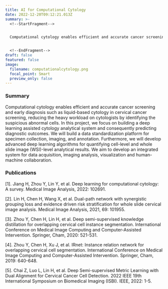 ```yaml
---
title: AI for Computational Cytology
date: 2022-12-20T09:12:21.013Z
summary: >-
  <!--StartFragment-->


  Computational cytology enables efficient and accurate cancer screening and early diagnosis such as liquid-based cytology in cervical cancer screening, reducing the heavy workload on cytologists by identifying the suspicious abnormal cells. In this project, we focus on building a deep learning assisted cytology analytical system and consequently predicting diagnostic outcomes. We will build a data standardization platform for specimen collection, imaging, and annotation. Furthermore, we will develop advanced deep learning algorithms for quantifying cell-level and whole slide image (WSI)-level analytical results. We aim to develop an integrated system for data acquisition, imaging analysis, visualization and human-machine collaboration.


  <!--EndFragment-->
draft: false
featured: false
image:
  filename: computationalcytology.png
  focal_point: Smart
  preview_only: false
---
```

<!--StartFragment-->

### **Summary**

Computational cytology enables efficient and accurate cancer screening and early diagnosis such as liquid-based cytology in cervical cancer screening, reducing the heavy workload on cytologists by identifying the suspicious abnormal cells. In this project, we focus on building a deep learning assisted cytology analytical system and consequently predicting diagnostic outcomes. We will build a data standardization platform for specimen collection, imaging, and annotation. Furthermore, we will develop advanced deep learning algorithms for quantifying cell-level and whole slide image (WSI)-level analytical results. We aim to develop an integrated system for data acquisition, imaging analysis, visualization and human-machine collaboration.

<!--EndFragment-->

<!--StartFragment-->

### **Publications**

\[1]. Jiang H, Zhou Y, Lin Y, et al. Deep learning for computational cytology: A survey. Medical Image Analysis, 2022: 102691.

\[2]. Lin H, Chen H, Wang X, et al. Dual-path network with synergistic grouping loss and evidence driven risk stratification for whole slide cervical image analysis. Medical Image Analysis, 2021, 69: 101955.

\[3]. Zhou Y, Chen H, Lin H, et al. Deep semi-supervised knowledge distillation for overlapping cervical cell instance segmentation. International Conference on Medical Image Computing and Computer-Assisted Intervention. Springer, Cham, 2020: 521-531.

\[4]. Zhou Y, Chen H, Xu J, et al. IRnet: Instance relation network for overlapping cervical cell segmentation. International Conference on Medical Image Computing and Computer-Assisted Intervention. Springer, Cham, 2019: 640-648.

\[5]. Chai Z, Luo L, Lin H, et al. Deep Semi-supervised Metric Learning with Dual Alignment for Cervical Cancer Cell Detection. 2022 IEEE 19th International Symposium on Biomedical Imaging (ISBI). IEEE, 2022: 1-5.

<!--EndFragment-->